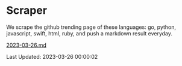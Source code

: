 # Scraper

We scrape the github trending page of these languages: go, python, javascript, swift, html, ruby, and push a markdown result everyday.

[2023-03-26.md](https://github.com/henson/Scraper/blob/master/2023-03-26.md)

Last Updated: 2023-03-26 00:00:02